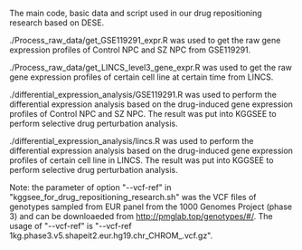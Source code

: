 The main code, basic data and script used in our drug repositioning research based on DESE.

./Process_raw_data/get_GSE119291_expr.R was used to get the raw gene expression profiles of Control NPC and SZ NPC from GSE119291.

./Process_raw_data/get_LINCS_level3_gene_expr.R was used to get the raw gene expression profiles of certain cell line at certain time from LINCS.

./differential_expression_analysis/GSE119291.R was used to perform the differential expression analysis based on the drug-induced gene expression profiles of Control NPC and SZ NPC. The result was put into KGGSEE to perform selective drug perturbation analysis.

./differential_expression_analysis/lincs.R was used to perform the differential expression analysis based on the drug-induced gene expression profiles of certain cell line in LINCS. The result was put into KGGSEE to perform selective drug perturbation analysis.

Note: the parameter of option "--vcf-ref" in "kggsee_for_drug_repositioning_research.sh" was the VCF files of genotypes sampled from EUR panel from the 1000 Genomes Project (phase 3) and can be downloaeded from http://pmglab.top/genotypes/#/. The usage of "--vcf-ref" is "--vcf-ref 1kg.phase3.v5.shapeit2.eur.hg19.chr_CHROM_.vcf.gz".
